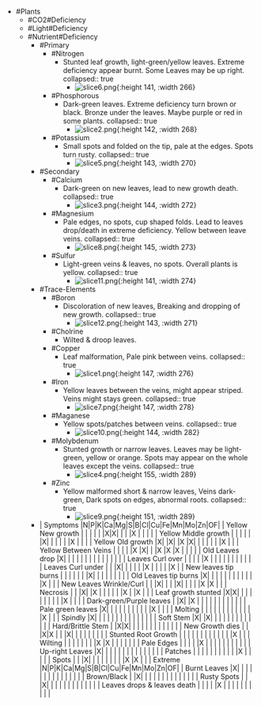 - #Plants
	- #CO2#Deficiency
	- #Light#Deficiency
	- #Nutrient#Deficiency
		- #Primary
			- #Nitrogen
				- Stunted leaf growth, light-green/yellow leaves. Extreme deficiency appear burnt. Some Leaves may be up right.
				  collapsed:: true
					- ![slice6.png](../assets/slice6_1672610144042_0.png){:height 141, :width 266}
			- #Phosphorous
				- Dark-green leaves. Extreme deficiency turn brown or black. Bronze under the leaves. Maybe purple or red in some plants.
				  collapsed:: true
					- ![slice2.png](../assets/slice2_1672610160012_0.png){:height 142, :width 268}
			- #Potassium
				- Small spots and folded on the tip, pale at the edges. Spots turn rusty.
				  collapsed:: true
					- ![slice5.png](../assets/slice5_1672610166079_0.png){:height 143, :width 270}
		- #Secondary
			- #Calcium
				- Dark-green on new leaves, lead to new growth death.
				  collapsed:: true
					- ![slice3.png](../assets/slice3_1672610182703_0.png){:height 144, :width 272}
			- #Magnesium
				- Pale edges, no spots, cup shaped folds. Lead to leaves drop/death in extreme deficiency. Yellow between leave veins.
				  collapsed:: true
					- ![slice8.png](../assets/slice8_1672610191798_0.png){:height 145, :width 273}
			- #Sulfur
				- Light-green veins & leaves, no spots. Overall plants is yellow.
				  collapsed:: true
					- ![slice11.png](../assets/slice11_1672610200804_0.png){:height 141, :width 274}
		- #Trace-Elements
			- #Boron
				- Discoloration of new leaves, Breaking and dropping of new growth.
				  collapsed:: true
					- ![slice12.png](../assets/slice12_1672610207854_0.png){:height 143, :width 271}
			- #Cholrine
				- Wilted & droop leaves.
			- #Copper
				- Leaf malformation, Pale pink between veins.
				  collapsed:: true
					- ![slice1.png](../assets/slice1_1672610083579_0.png){:height 147, :width 276}
			- #Iron
				- Yellow leaves between the veins, might appear striped. Veins might stays green.
				  collapsed:: true
					- ![slice7.png](../assets/slice7_1672610220215_0.png){:height 147, :width 278}
			- #Maganese
				- Yellow spots/patches between veins.
				  collapsed:: true
					- ![slice10.png](../assets/slice10_1672610234961_0.png){:height 144, :width 282}
			- #Molybdenum
				- Stunted growth or narrow leaves. Leaves may be light-green, yellow or orange. Spots may appear on the whole leaves except the veins.
				  collapsed:: true
					- ![slice4.png](../assets/slice4_1672610243211_0.png){:height 155, :width 289}
			- #Zinc
				- Yellow malformed short & narrow leaves, Veins dark-green, Dark spots on edges, abnormal roots.
				  collapsed:: true
					- ![slice9.png](../assets/slice9_1672610253586_0.png){:height 151, :width 289}
		- | Symptoms                |N|P|K|Ca|Mg|S|B|Cl|Cu|Fe|Mn|Mo|Zn|OF|
		  | Yellow New growth       | | | |  |  |X|X|  |  |  |X |  |  |  |
		  | Yellow Middle growth    | | | |  |  |X| |  |  |  |  |X |  |  |
		  | Yellow Old growth       |X| |X|  |X |X| |  |  |  |  |  |X |  |
		  | Yellow Between Veins    | | | |  |X |X| |  |X |X |X |  |  |  |
		  | Old Leaves drop         |X| | |  |  | | |  |  |  |  |  |  |  |
		  | Leaves Curl over        | | | |  |X | | |  |  |  |  |  |  |  |
		  | Leaves Curl under       | | |X|  |  | | |  |X |  |  |  |  |X |
		  | New leaves tip burns    | | | |  |  | |X|  |  |  |  |  |  |  |
		  | Old Leaves tip burns    |X| | |  |  | | |  |  |  |  |  |X |  |
		  | New Leaves Wrinkle/Curl | | |X|  |  | |X|  |  |  |  |X |X |  |
		  | Necrosis                | | |X|  |X | | |  |  |  |X |  |X |  |
		  | Leaf growth stunted     |X|X| |  |  | | |  |  |  |  |X |  |  |
		  | Dark-green/Purple leaves       | |X| |X |  | | |  |  |  |  |  |  |  |
		  | Pale green leaves              |X| | |  |  | | |  |  |  |  |X |  |  |
		  | Molting                        | | | |  |  | | |  |  |  |  |  |X |  |
		  | Spindly                        |X| | |  |  | | |  |  |  |  |  |  |  |
		  | Soft Stem                      |X| |X|  |  | | |  |  |  |  |  |  |  |
		  | Hard/Brittle Stem              | |X|X|  |  | | |  |  |  |  |  |  |  |
		  | New Growth dies                | | |X|X |  | |X|  |  |  |  |  |  |  |
		  | Stunted Root Growth            | | | |  |  | | |  |  |  |  |  |X |  |
		  | Wilting                        | | | |  |  | | |X |X |  |  |  |  |  |
		  | Pale Edges                     | | | |  |X | | |  |  |  |  |  |  |  |
		  | Up-right Leaves                |X| | |  |  | | |  |  |  |  |  |  |  |
		  | Patches                        | | | |  |  | | |  |  |  |X |  |  |  |
		  | Spots                          | | |X|  |  | | |  |  |  |  |X |X |  |
		  | Extreme                        |N|P|K|Ca|Mg|S|B|Cl|Cu|Fe|Mn|Mo|Zn|OF|
		  | Burnt Leaves                   |X| | |  |  | | |  |  |  |  |  |  |  |
		  | Brown/Black                    | |X| |  |  | | |  |  |  |  |  |  |  |
		  | Rusty Spots                    | | |X|  |  | | |  |  |  |  |  |  |  |
		  | Leaves drops & leaves death    | | | |  |X | | |  |  |  |  |  |  |  |